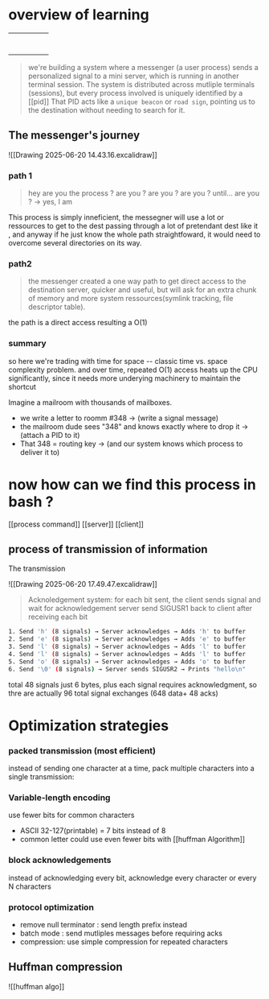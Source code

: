 # overview of learning 
|     |     |     |     |     |
| --- | --- | --- | --- | --- |
|     |     |     |     |     |
|     |     |     |     |     |
|     |     |     |     |     |
|     |     |     |     |     |
|     |     |     |     |     |
|     |     |     |     |     |
|     |     |     |     |     |

> we're building a system where a messenger (a user process) sends a personalized signal to a mini server, which is running in another terminal session. The system is distributed across mutliple terminals (sessions), but every process involved is uniquely identified by a [[pid]] That PID acts like a `unique beacon` or `road sign`, pointing us to the destination without needing to search for it.

## The messenger's journey 

![[Drawing 2025-06-20 14.43.16.excalidraw]]
### path 1
> hey are you the process ? are you ? are you ? are you ? until... are you ? -> yes, I am

This process is simply inneficient, the messegner will use a lot or ressources to get to the dest passing through a lot of pretendant dest like it , and anyway if he just know the whole path straightfoward, it would need to overcome several directories on its way.

### path2
> the messenger created a one way path to get direct access to the destination server, quicker and useful, but will ask for an extra chunk of memory and more system
> ressources(symlink tracking, file descriptor table).

the path is a direct access resulting a O(1)

### summary
so here we're trading with time for space -- classic time vs. space complexity problem. and over time, repeated O(1) access heats up the CPU significantly, since it needs more underying machinery to maintain the shortcut

Imagine a mailroom with thousands of mailboxes.
- we write a letter to roomm #348 -> (write a signal message)
- the mailroom dude sees "348" and knows exactly where to drop it -> (attach a PID to it)
- That 348 = routing key ->  (and our system knows which process to deliver it to)
# now how can we find this process in bash ?
[[process command]]
[[server]]
[[client]]

## process of transmission of information
The transmission

![[Drawing 2025-06-20 17.49.47.excalidraw]]

> Acknoledgement system:
> for each bit sent, 
> the client sends signal and wait for acknowledgement
> server send SIGUSR1 back to client after receiving each bit

```bash
1. Send 'h' (8 signals) → Server acknowledges → Adds 'h' to buffer
2. Send 'e' (8 signals) → Server acknowledges → Adds 'e' to buffer  
3. Send 'l' (8 signals) → Server acknowledges → Adds 'l' to buffer
4. Send 'l' (8 signals) → Server acknowledges → Adds 'l' to buffer
5. Send 'o' (8 signals) → Server acknowledges → Adds 'o' to buffer
6. Send '\0' (8 signals) → Server sends SIGUSR2 → Prints "hello\n"

```
total 48 signals just 6 bytes, plus each signal requires acknowledgment, so thre are actually 96 total signal exchanges (648 data+ 48 acks)

# Optimization strategies
### packed transmission (most efficient)
instead of sending one character at a time, pack multiple characters into a single transmission:
### Variable-length encoding
use fewer bits for common characters
- ASCII 32-127(printable) = 7 bits instead of 8
- common letter could use even fewer bits with [[huffman Algorithm]]
### block acknowledgements
instead of acknowledging every bit, acknowledge every character or every N characters

### protocol optimization
- remove null terminator : send length prefix instead
- batch mode : send mutliples messages before requiring acks
- compression: use simple compression for repeated characters

## Huffman compression
![[huffman algo]]